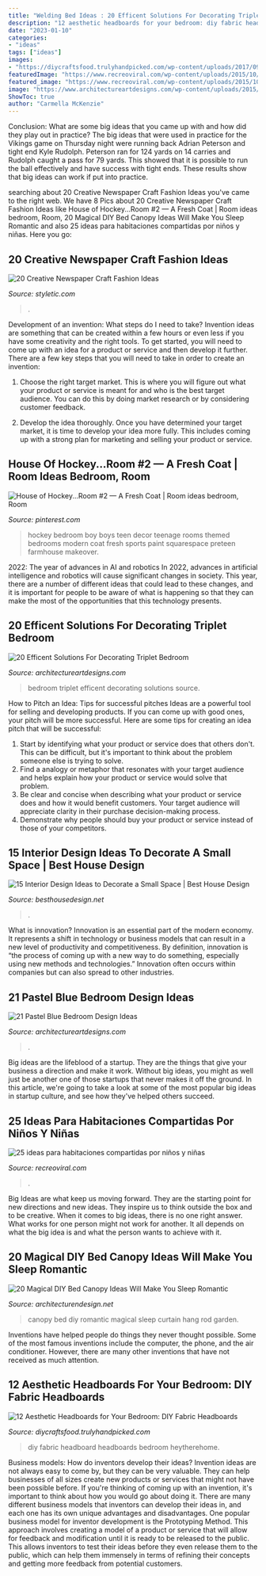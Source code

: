 ```yaml
---
title: "Welding Bed Ideas : 20 Efficent Solutions For Decorating Triplet Bedroom"
description: "12 aesthetic headboards for your bedroom: diy fabric headboards"
date: "2023-01-10"
categories:
- "ideas"
tags: ["ideas"]
images:
- "https://diycraftsfood.trulyhandpicked.com/wp-content/uploads/2017/09/How-make-a-fabric-headboard-with-sewing-DIY-.jpg"
featuredImage: "https://www.recreoviral.com/wp-content/uploads/2015/10/Creativas-habitaciones-compartidas-por-niños-y-niñas-18.jpg"
featured_image: "https://www.recreoviral.com/wp-content/uploads/2015/10/Creativas-habitaciones-compartidas-por-niños-y-niñas-18.jpg"
image: "https://www.architectureartdesigns.com/wp-content/uploads/2015/05/424.jpg"
ShowToc: true
author: "Carmella McKenzie"
---
```



Conclusion: What are some big ideas that you came up with and how did they play out in practice?
The big ideas that were used in practice for the Vikings game on Thursday night were running back Adrian Peterson and tight end Kyle Rudolph. Peterson ran for 124 yards on 14 carries and Rudolph caught a pass for 79 yards. This showed that it is possible to run the ball effectively and have success with tight ends. These results show that big ideas can work if put into practice.

	

		
searching about 20 Creative Newspaper Craft Fashion Ideas you've came to the right web. We have 8 Pics about 20 Creative Newspaper Craft Fashion Ideas like House of Hockey...Room #2 — A Fresh Coat | Room ideas bedroom, Room, 20 Magical DIY Bed Canopy Ideas Will Make You Sleep Romantic and also 25 ideas para habitaciones compartidas por niños y niñas. Here you go:
		
    
## 20 Creative Newspaper Craft Fashion Ideas

<img loading=lazy src="https://styletic.com/wp-content/uploads/2014/10/newspaper-craft-fashion-ideas/14-creative-newspaper-craft-fashion-ideas.jpg" onerror="this.onerror=null;this.src='https://tse3.mm.bing.net/th?id=OIP.LGUML7UIRXT0iilHjTsgxQHaLH&amp;pid=15.1';" alt="20 Creative Newspaper Craft Fashion Ideas">

_Source: styletic.com_

>. 

	

Development of an invention: What steps do I need to take?
Invention ideas are something that can be created within a few hours or even less if you have some creativity and the right tools. To get started, you will need to come up with an idea for a product or service and then develop it further. There are a few key steps that you will need to take in order to create an invention:
1. Choose the right target market. This is where you will figure out what your product or service is meant for and who is the best target audience. You can do this by doing market research or by considering customer feedback.

2. Develop the idea thoroughly. Once you have determined your target market, it is time to develop your idea more fully. This includes coming up with a strong plan for marketing and selling your product or service.

    
## House Of Hockey...Room #2 — A Fresh Coat | Room Ideas Bedroom, Room

<img loading=lazy src="https://i.pinimg.com/736x/94/05/48/9405484d769ffda6764c064c31d3d362.jpg" onerror="this.onerror=null;this.src='https://tse3.mm.bing.net/th?id=OIP.fSiHMt9I0cYw_omL99oqJgHaJ3&amp;pid=15.1';" alt="House of Hockey...Room #2 — A Fresh Coat | Room ideas bedroom, Room">

_Source: pinterest.com_

>hockey bedroom boy boys teen decor teenage rooms themed bedrooms modern coat fresh sports paint squarespace preteen farmhouse makeover. 

	

2022: The year of advances in AI and robotics
In 2022, advances in artificial intelligence and robotics will cause significant changes in society. This year, there are a number of different ideas that could lead to these changes, and it is important for people to be aware of what is happening so that they can make the most of the opportunities that this technology presents.

    
## 20 Efficent Solutions For Decorating Triplet Bedroom

<img loading=lazy src="https://www.architectureartdesigns.com/wp-content/uploads/2015/05/159-630x941.jpg" onerror="this.onerror=null;this.src='https://tse1.mm.bing.net/th?id=OIP.kQl6ac5BEWWyn_kLW4s5XwHaLD&amp;pid=15.1';" alt="20 Efficent Solutions For Decorating Triplet Bedroom">

_Source: architectureartdesigns.com_

>bedroom triplet efficent decorating solutions source. 

	

How to Pitch an Idea: Tips for successful pitches
Ideas are a powerful tool for selling and developing products. If you can come up with good ones, your pitch will be more successful. Here are some tips for creating an idea pitch that will be successful:
1. Start by identifying what your product or service does that others don't. This can be difficult, but it's important to think about the problem someone else is trying to solve.
2. Find a analogy or metaphor that resonates with your target audience and helps explain how your product or service would solve that problem.
3. Be clear and concise when describing what your product or service does and how it would benefit customers. Your target audience will appreciate clarity in their purchase decision-making process.
4. Demonstrate why people should buy your product or service instead of those of your competitors.

    
## 15 Interior Design Ideas To Decorate A Small Space | Best House Design

<img loading=lazy src="https://besthousedesign.net/wp-content/uploads/2020/02/interior-16.jpg" onerror="this.onerror=null;this.src='https://tse3.mm.bing.net/th?id=OIP.unTbbDLWaSRIq-O2Re5lNQHaLH&amp;pid=15.1';" alt="15 Interior Design Ideas to Decorate a Small Space | Best House Design">

_Source: besthousedesign.net_

>. 

	

What is innovation?
Innovation is an essential part of the modern economy. It represents a shift in technology or business models that can result in a new level of productivity and competitiveness. By definition, innovation is “the process of coming up with a new way to do something, especially using new methods and technologies.” Innovation often occurs within companies but can also spread to other industries.

    
## 21 Pastel Blue Bedroom Design Ideas

<img loading=lazy src="https://www.architectureartdesigns.com/wp-content/uploads/2015/05/424.jpg" onerror="this.onerror=null;this.src='https://tse3.mm.bing.net/th?id=OIP.scZdh5GfCsTwsBctQUagswHaFj&amp;pid=15.1';" alt="21 Pastel Blue Bedroom Design Ideas">

_Source: architectureartdesigns.com_

>. 

	

Big ideas are the lifeblood of a startup. They are the things that give your business a direction and make it work. Without big ideas, you might as well just be another one of those startups that never makes it off the ground. In this article, we're going to take a look at some of the most popular big ideas in startup culture, and see how they've helped others succeed.

    
## 25 Ideas Para Habitaciones Compartidas Por Niños Y Niñas

<img loading=lazy src="https://www.recreoviral.com/wp-content/uploads/2015/10/Creativas-habitaciones-compartidas-por-niños-y-niñas-18.jpg" onerror="this.onerror=null;this.src='https://tse4.mm.bing.net/th?id=OIP.OSKZEfi_aVvCtsT8HO04GQHaLG&amp;pid=15.1';" alt="25 ideas para habitaciones compartidas por niños y niñas">

_Source: recreoviral.com_

>. 

	

Big Ideas are what keep us moving forward. They are the starting point for new directions and new ideas. They inspire us to think outside the box and to be creative. When it comes to big ideas, there is no one right answer. What works for one person might not work for another. It all depends on what the big idea is and what the person wants to achieve with it.

    
## 20 Magical DIY Bed Canopy Ideas Will Make You Sleep Romantic

<img loading=lazy src="http://cdn.architecturendesign.net/wp-content/uploads/2015/07/AD-DIY-Bed-Canopy-7.jpg" onerror="this.onerror=null;this.src='https://tse2.mm.bing.net/th?id=OIP.LZTqIm2eGwprtgqTZqKl4QHaLH&amp;pid=15.1';" alt="20 Magical DIY Bed Canopy Ideas Will Make You Sleep Romantic">

_Source: architecturendesign.net_

>canopy bed diy romantic magical sleep curtain hang rod garden. 

	

Inventions have helped people do things they never thought possible. Some of the most famous inventions include the computer, the phone, and the air conditioner. However, there are many other inventions that have not received as much attention.

    
## 12 Aesthetic Headboards For Your Bedroom: DIY Fabric Headboards

<img loading=lazy src="https://diycraftsfood.trulyhandpicked.com/wp-content/uploads/2017/09/How-make-a-fabric-headboard-with-sewing-DIY-.jpg" onerror="this.onerror=null;this.src='https://tse2.mm.bing.net/th?id=OIP.xPVFkGPVs9xb-Zf8Rbp8OgHaLH&amp;pid=15.1';" alt="12 Aesthetic Headboards for Your Bedroom: DIY Fabric Headboards">

_Source: diycraftsfood.trulyhandpicked.com_

>diy fabric headboard headboards bedroom heytherehome. 

	

Business models: How do inventors develop their ideas?
Invention ideas are not always easy to come by, but they can be very valuable. They can help businesses of all sizes create new products or services that might not have been possible before. If you're thinking of coming up with an invention, it's important to think about how you would go about doing it. There are many different business models that inventors can develop their ideas in, and each one has its own unique advantages and disadvantages.
One popular business model for inventor development is the Prototyping Method. This approach involves creating a model of a product or service that will allow for feedback and modification until it is ready to be released to the public. This allows inventors to test their ideas before they even release them to the public, which can help them immensely in terms of refining their concepts and getting more feedback from potential customers.

